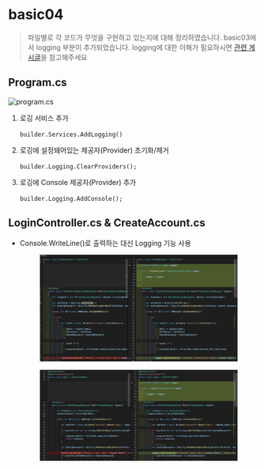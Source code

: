 # basic04

> 파일별로 각 코드가 무엇을 구현하고 있는지에 대해 정리하였습니다. basic03에서 logging 부분이 추가되었습니다. logging에 대한 이해가 필요하시면 [관련 게시글](../NETCore/Logging.md)을 참고해주세요

## Program.cs

![program.cs](images/04program\_cs.png)

1.  로깅 서비스 추가

    `builder.Services.AddLogging()`
2.  로깅에 설정돼어있는 제공자(Provider) 초기화/제거

    `builder.Logging.ClearProviders();`
3.  로깅에 Console 제공자(Provider) 추가

    `builder.Logging.AddConsole();`

## LoginController.cs & CreateAccount.cs

*   Console.WriteLine()로 출력하는 대신 Logging 기능 사용 &#x20;

    <figure><img src="images/04CreateAccount_cs.png" alt=""><figcaption></figcaption></figure>

    <figure><img src="images/04LoginController_cs.png" alt=""><figcaption></figcaption></figure>
